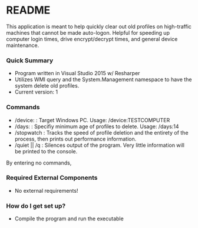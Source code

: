 # README #

This application is meant to help quickly clear out old profiles on high-traffic machines that cannot be made auto-logon. Helpful for speeding up computer login times, drive encrypt/decrypt times, and general device maintenance. 

### Quick Summary ###

* Program written in Visual Studio 2015 w/ Resharper
* Utilizes WMI query and the System.Management namespace to have the system delete old profiles. 
* Current version: 1
 
 ### Commands ###
 * /device:<deviceID> : Target Windows PC. Usage: /device:TESTCOMPUTER
 * /days:<x> : Specifiy minimum age of profiles to delete. Usage: /days:14
 * /stopwatch : Tracks the speed of profile deletion and the entirety of the process, then prints out performance information.
 * /quiet || /q : Silences output of the program. Very little information will be printed to the console.
 
 By entering no commands, 

### Required External Components ###
* No external requirements!

### How do I get set up? ###
* Compile the program and run the executable